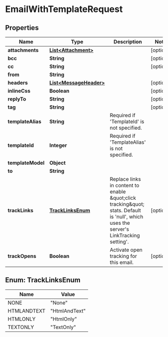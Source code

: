 

# EmailWithTemplateRequest


## Properties

| Name | Type | Description | Notes |
|------------ | ------------- | ------------- | -------------|
|**attachments** | [**List&lt;Attachment&gt;**](Attachment.md) |  |  [optional] |
|**bcc** | **String** |  |  [optional] |
|**cc** | **String** |  |  [optional] |
|**from** | **String** |  |  |
|**headers** | [**List&lt;MessageHeader&gt;**](MessageHeader.md) |  |  [optional] |
|**inlineCss** | **Boolean** |  |  [optional] |
|**replyTo** | **String** |  |  [optional] |
|**tag** | **String** |  |  [optional] |
|**templateAlias** | **String** | Required if &#39;TemplateId&#39; is not specified. |  |
|**templateId** | **Integer** | Required if &#39;TemplateAlias&#39; is not specified. |  |
|**templateModel** | **Object** |  |  |
|**to** | **String** |  |  |
|**trackLinks** | [**TrackLinksEnum**](#TrackLinksEnum) | Replace links in content to enable \&quot;click tracking\&quot; stats. Default is &#39;null&#39;, which uses the server&#39;s LinkTracking setting&#39;. |  [optional] |
|**trackOpens** | **Boolean** | Activate open tracking for this email. |  [optional] |



## Enum: TrackLinksEnum

| Name | Value |
|---- | -----|
| NONE | &quot;None&quot; |
| HTMLANDTEXT | &quot;HtmlAndText&quot; |
| HTMLONLY | &quot;HtmlOnly&quot; |
| TEXTONLY | &quot;TextOnly&quot; |



